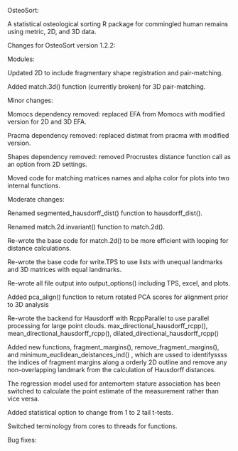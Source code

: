 OsteoSort:

A statistical osteological sorting R package for commingled human remains using metric, 2D, and 3D data.

Changes for OsteoSort version 1.2.2:




Modules:

Updated 2D to include fragmentary shape registration and pair-matching.


Added match.3d() function (currently broken) for 3D pair-matching.




Minor changes:

Momocs dependency removed: replaced EFA from Momocs with modified version for 2D and 3D EFA.

Pracma dependency removed: replaced distmat from pracma with modified version.

Shapes dependency removed: removed Procrustes distance function call as an option from 2D settings.

Moved code for matching matrices names and alpha color for plots into two internal functions.




Moderate changes:

Renamed segmented_hausdorff_dist() function to hausdorff_dist().

Renamed match.2d.invariant() function to match.2d().

Re-wrote the base code for match.2d() to be more efficient with looping for distance calculations.

Re-wrote the base code for write.TPS to use lists with unequal landmarks and 3D matrices with equal landmarks.

Re-wrote all file output into output_options() including TPS, excel, and plots.

Added pca_align() function to return rotated PCA scores for alignment prior to 3D analysis

Re-wrote the backend for Hausdorff with RcppParallel to use parallel processing for large point clouds.
max_directional_hausdorff_rcpp(), mean_directional_hausdorff_rcpp(), dilated_directional_hausdorff_rcpp()

Added new functions, fragment_margins(), remove_fragment_margins(), and minimum_euclidean_deistances_ind() , which are ussed to identifyssss the indices of fragment margins along a orderly 2D outline and remove any non-overlapping landmark from the calculation of Hausdorff distances.

The regression model used for antemortem stature association has been switched to calculate the point estimate of the measurement rather than vice versa. 

Added statistical option to change from 1 to 2 tail t-tests.

Switched terminology from cores to threads for functions.



Bug fixes:


